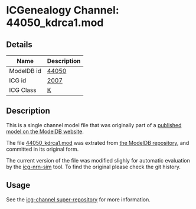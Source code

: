 # ICGenealogy Channel: 44050\_kdrca1.mod

## Details

Name | Description
---- | -----------
ModelDB id | [44050](http://senselab.med.yale.edu/ModelDB/ShowModel.cshtml?model=44050)
ICG id | [2007](http://icg.neurotheory.ox.ac.uk/channels/1/2007)
ICG Class | [K](http://icg.neurotheory.ox.ac.uk/channels/1)

## Description

This is a single channel model file that was originally part of a [published model on the ModelDB website](http://senselab.med.yale.edu/ModelDB/ShowModel.cshtml?model=44050).


The file [44050\_kdrca1.mod](44050_kdrca1.mod) was extrated from [the ModelDB repository](http://senselab.med.yale.edu/ModelDB/ShowModel.cshtml?model=44050), and committed in its original form.

The current version of the file was modified slighly for automatic evaluation by the [icg-nrn-sim](https://github.com/icgenealogy/icg-nrn-sim) tool. To find the original please check the git history.


## Usage

See the [icg-channel super-repository](https://github.com/icgenealogy/icg-channels) for more information.